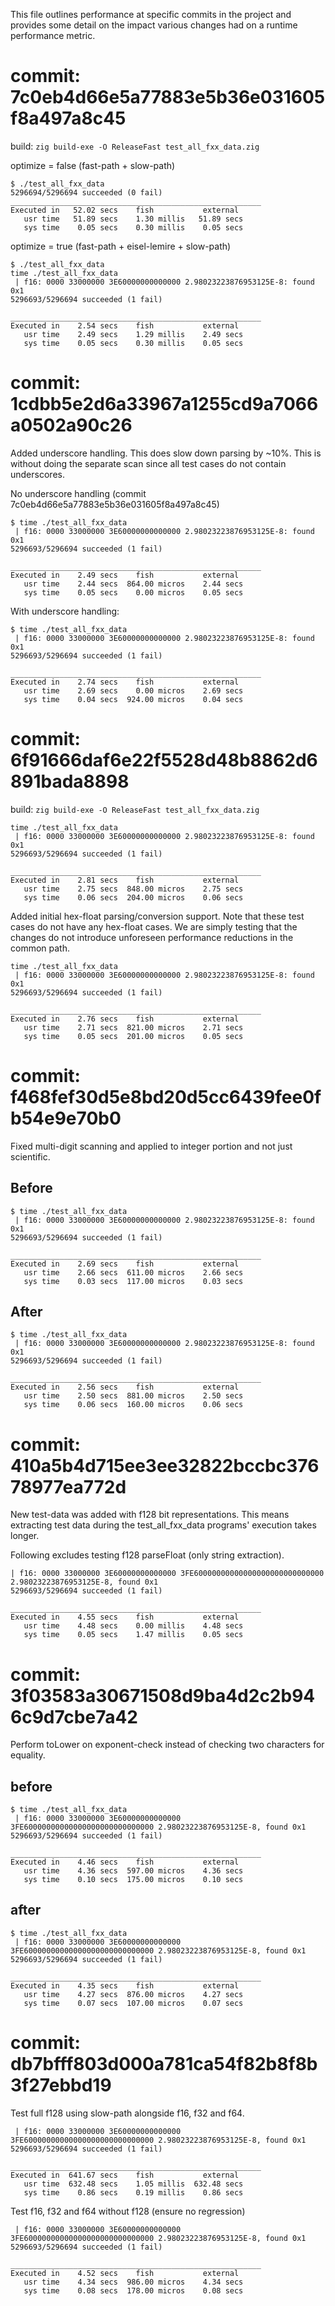 This file outlines performance at specific commits in the project and provides
some detail on the impact various changes had on a runtime performance metric.

# commit: 7c0eb4d66e5a77883e5b36e031605f8a497a8c45

build: `zig build-exe -O ReleaseFast test_all_fxx_data.zig`

optimize = false    (fast-path + slow-path)

```
$ ./test_all_fxx_data
5296694/5296694 succeeded (0 fail)
________________________________________________________
Executed in   52.02 secs    fish           external
   usr time   51.89 secs    1.30 millis   51.89 secs
   sys time    0.05 secs    0.30 millis    0.05 secs
```

optimize = true     (fast-path + eisel-lemire + slow-path)

```
$ ./test_all_fxx_data
time ./test_all_fxx_data 
 | f16: 0000 33000000 3E60000000000000 2.98023223876953125E-8: found 0x1
5296693/5296694 succeeded (1 fail)

________________________________________________________
Executed in    2.54 secs    fish           external
   usr time    2.49 secs    1.29 millis    2.49 secs
   sys time    0.05 secs    0.30 millis    0.05 secs
```

# commit: 1cdbb5e2d6a33967a1255cd9a7066a0502a90c26

Added underscore handling. This does slow down parsing by ~10%. This is without
doing the separate scan since all test cases do not contain underscores.

No underscore handling (commit 7c0eb4d66e5a77883e5b36e031605f8a497a8c45)

```
$ time ./test_all_fxx_data
 | f16: 0000 33000000 3E60000000000000 2.98023223876953125E-8: found 0x1
5296693/5296694 succeeded (1 fail)

________________________________________________________
Executed in    2.49 secs    fish           external
   usr time    2.44 secs  864.00 micros    2.44 secs
   sys time    0.05 secs    0.00 micros    0.05 secs
```

With underscore handling:

```
$ time ./test_all_fxx_data
 | f16: 0000 33000000 3E60000000000000 2.98023223876953125E-8: found 0x1
5296693/5296694 succeeded (1 fail)

________________________________________________________
Executed in    2.74 secs    fish           external
   usr time    2.69 secs    0.00 micros    2.69 secs
   sys time    0.04 secs  924.00 micros    0.04 secs
```

# commit: 6f91666daf6e22f5528d48b8862d6891bada8898

build: `zig build-exe -O ReleaseFast test_all_fxx_data.zig`

```
time ./test_all_fxx_data
 | f16: 0000 33000000 3E60000000000000 2.98023223876953125E-8: found 0x1
5296693/5296694 succeeded (1 fail)

________________________________________________________
Executed in    2.81 secs    fish           external
   usr time    2.75 secs  848.00 micros    2.75 secs
   sys time    0.06 secs  204.00 micros    0.06 secs
```

Added initial hex-float parsing/conversion support. Note that these test cases
do not have any hex-float cases. We are simply testing that the changes do not
introduce unforeseen performance reductions in the common path.

```
time ./test_all_fxx_data
 | f16: 0000 33000000 3E60000000000000 2.98023223876953125E-8: found 0x1
5296693/5296694 succeeded (1 fail)

________________________________________________________
Executed in    2.76 secs    fish           external
   usr time    2.71 secs  821.00 micros    2.71 secs
   sys time    0.05 secs  201.00 micros    0.05 secs
```

# commit: f468fef30d5e8bd20d5cc6439fee0fb54e9e70b0

Fixed multi-digit scanning and applied to integer portion and not just
scientific.

## Before

```
$ time ./test_all_fxx_data
 | f16: 0000 33000000 3E60000000000000 2.98023223876953125E-8: found 0x1
5296693/5296694 succeeded (1 fail)

________________________________________________________
Executed in    2.69 secs    fish           external
   usr time    2.66 secs  611.00 micros    2.66 secs
   sys time    0.03 secs  117.00 micros    0.03 secs
```

## After

```
$ time ./test_all_fxx_data
 | f16: 0000 33000000 3E60000000000000 2.98023223876953125E-8: found 0x1
5296693/5296694 succeeded (1 fail)

________________________________________________________
Executed in    2.56 secs    fish           external
   usr time    2.50 secs  881.00 micros    2.50 secs
   sys time    0.06 secs  160.00 micros    0.06 secs
```

# commit: 410a5b4d715ee3ee32822bccbc37678977ea772d

New test-data was added with f128 bit representations. This means extracting
test data during the test_all_fxx_data programs' execution takes longer.

Following excludes testing f128 parseFloat (only string extraction).

```
| f16: 0000 33000000 3E60000000000000 3FE60000000000000000000000000000 2.98023223876953125E-8, found 0x1
5296693/5296694 succeeded (1 fail)

________________________________________________________
Executed in    4.55 secs    fish           external
   usr time    4.48 secs    0.00 millis    4.48 secs
   sys time    0.05 secs    1.47 millis    0.05 secs
```

# commit: 3f03583a30671508d9ba4d2c2b946c9d7cbe7a42

Perform toLower on exponent-check instead of checking two characters for
equality.


## before

```
$ time ./test_all_fxx_data
 | f16: 0000 33000000 3E60000000000000 3FE60000000000000000000000000000 2.98023223876953125E-8, found 0x1
5296693/5296694 succeeded (1 fail)

________________________________________________________
Executed in    4.46 secs    fish           external
   usr time    4.36 secs  597.00 micros    4.36 secs
   sys time    0.10 secs  175.00 micros    0.10 secs
```

## after

```
$ time ./test_all_fxx_data
 | f16: 0000 33000000 3E60000000000000 3FE60000000000000000000000000000 2.98023223876953125E-8, found 0x1
5296693/5296694 succeeded (1 fail)

________________________________________________________
Executed in    4.35 secs    fish           external
   usr time    4.27 secs  876.00 micros    4.27 secs
   sys time    0.07 secs  107.00 micros    0.07 secs
```

# commit: db7bfff803d000a781ca54f82b8f8b3f27ebbd19

Test full f128 using slow-path alongside f16, f32 and f64.

```
 | f16: 0000 33000000 3E60000000000000 3FE60000000000000000000000000000 2.98023223876953125E-8, found 0x1
5296693/5296694 succeeded (1 fail)

________________________________________________________
Executed in  641.67 secs    fish           external
   usr time  632.48 secs    1.05 millis  632.48 secs
   sys time    0.86 secs    0.19 millis    0.86 secs
```

Test f16, f32 and f64 without f128 (ensure no regression)

```
 | f16: 0000 33000000 3E60000000000000 3FE60000000000000000000000000000 2.98023223876953125E-8, found 0x1
5296693/5296694 succeeded (1 fail)

________________________________________________________
Executed in    4.52 secs    fish           external
   usr time    4.34 secs  986.00 micros    4.34 secs
   sys time    0.08 secs  178.00 micros    0.08 secs
```
